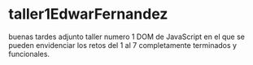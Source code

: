 # taller1EdwarFernandez
buenas tardes adjunto taller numero 1 DOM de JavaScript en el que se pueden envidenciar los retos del 1 al 7 completamente terminados y funcionales.
  
 
 

 
